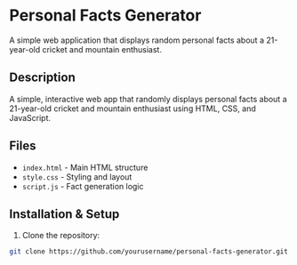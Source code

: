 
# Personal Facts Generator

A simple web application that displays random personal facts about a 21-year-old cricket and mountain enthusiast.

## Description
A simple, interactive web app that randomly displays personal facts about a 21-year-old cricket and mountain enthusiast using HTML, CSS, and JavaScript.
## Files
- `index.html` - Main HTML structure
- `style.css` - Styling and layout
- `script.js` - Fact generation logic

## Installation & Setup
1. Clone the repository:
```bash
git clone https://github.com/yourusername/personal-facts-generator.git
